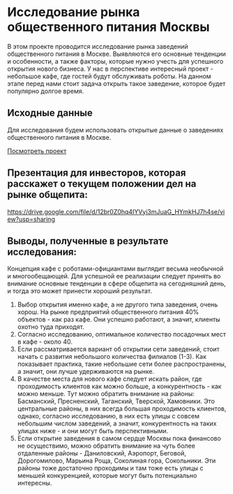 # Исследование рынка общественного питания Москвы
В этом проекте проводится исследование рынка заведений общественного питания в Москве. Выявляются его основные тенденции и особенности, а также факторы, которые нужно учесть для успешного открытия нового бизнеса.
У нас в перспективе интересный проект - небольшое кафе, где гостей будут обслуживать роботы. На данном этапе перед нами стоит задача открыть такое заведение, которое будет популярно долгое время. 

## Исходные данные
Для исследования будем использовать открытые данные о заведениях общественного питания в Москве.

[Посмотреть проект](https://github.com/EvgPodd/Data-analysis-projects/blob/main/moscow_restaurants/moscow_restaurants.ipynb)

## Презентация для инвесторов, которая расскажет о текущем положении дел на рынке общепита: 
https://drive.google.com/file/d/12br0Z0hq4IYVyi3mJuaG_HYmkHJ7h4se/view?usp=sharing

## Выводы, полученные в результате исследования:
Концепция кафе с роботами-официантами выглядит весьма необычной и многообещающей. Для успешной ее реализации следует принять во внимание основные тенденции в сфере общепита на сегодняшний день, и тогда это может принести хороший результат.

1. Выбор открытия именно кафе, а не другого типа заведения, очень хорош. На рынке предприятий общественного питания 40% объектов - как раз кафе. Они успешно работают, а значит, клиенты охотно туда приходят.
2. Согласно исследованию, оптимальное количество посадочных мест в кафе - около 40.
3. Если рассматривается вариант об открытии сети заведений, стоит начать с развития небольшого количества филиалов (1-3). Как показывает практика, такие небольшие сети более распространены, а значит, они лучше удерживаются на рынке.
4. В качестве места для нового кафе следует искать район, где проходимость клиентов как можно больше, а конкурентность - как можно меньше. Тут можно обратить внимание на районы: Басманский, Пресненский, Таганский, Тверской, Хамовники. Это центральные районы, в них всегда большая проходимость клиентов, однако, согласно исследованию, в них есть улицы с совсем небольшим числом заведений, а значит, конкурентность на таких улицах ниже - и они могут быть перспективными.
5. Если открытие заведения в самом сердце Москвы пока финансово не осуществимо, можно обратить внимание на чуть более отдаленные районы - Даниловский, Аэропорт, Беговой, Дорогомилово, Марьина Роща, Соколиная гора, Сокольники. Эти районы тоже достаточно проходимы и там тоже есть улицы с меньшей конкуренцией, которые могут быть потенциально интересны.


